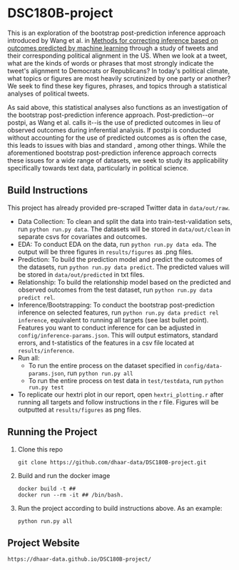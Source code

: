 # DSC180B-project
This is an exploration of the bootstrap post-prediction inference approach introduced by Wang et al. in [Methods for correcting inference based on outcomes predicted by machine learning](https://www.pnas.org/content/117/48/30266/tab-article-info) through a study of tweets and their corresponding political alignment in the US. When we look at a tweet, what are the kinds of words or phrases that most strongly indicate the tweet's alignment to Democrats or Republicans? In today's political climate, what topics or figures are most heavily scrutinized by one party or another? We seek to find these key figures, phrases, and topics through a statistical analyses of political tweets.

As said above, this statistical analyses also functions as an investigation of the bootstrap post-prediction inference approach. Post-prediction--or postpi, as Wang et al. calls it--is the use of predicted outcomes in lieu of observed outcomes during inferential analysis. If postpi is conducted without accounting for the use of predicted outcomes as is often the case, this leads to issues with bias and standard , among other things. While the aforementioned bootstrap post-prediction inference approach corrects these issues for a wide range of datasets, we seek to study its applicability specifically towards text data, particularly in political science. 

## Build Instructions
This project has already provided pre-scraped Twitter data in `data/out/raw`.
* Data Collection: To clean and split the data into train-test-validation sets, run `python run.py data`. The datasets will be stored in `data/out/clean` in separate csvs for covariates and outcomes. 
* EDA: To conduct EDA on the data, run `python run.py data eda`. The output will be three figures in `results/figures` as .png files.
* Prediction: To build the prediction model and predict the outcomes of the datasets, run `python run.py data predict`. The predicted values will be stored in `data/out/predicted` in txt files.
* Relationship: To build the relationship model based on the predicted and observed outcomes from the test dataset, run `python run.py data predict rel`.
* Inference/Bootstrapping: To conduct the bootstrap post-prediction inference on selected features, run `python run.py data predict rel inference`, equivalent to running all targets (see last bullet point). Features you want to conduct inference for can be adjusted in `config/inference-params.json`. This will output estimators, standard errors, and t-statistics of the features in a csv file located at `results/inference`.
* Run all:
    * To run the entire process on the dataset specified in `config/data-params.json`, run `python run.py all`
    * To run the entire process on test data in `test/testdata`, run `python run.py test`
* To replicate our hextri plot in our report, open `hextri_plotting.r` after running all targets and follow instructions in the r file. Figures will be outputted at `results/figures` as png files.
    
## Running the Project
1. Clone this repo
    ```
    git clone https://github.com/dhaar-data/DSC180B-project.git
    ```
2. Build and run the docker image
    ```
    docker build -t ##
    docker run --rm -it ## /bin/bash.
    ```
3. Run the project according to build instructions above. As an example:
    ```
    python run.py all
    ```
    
## Project Website
```
https://dhaar-data.github.io/DSC180B-project/
```
